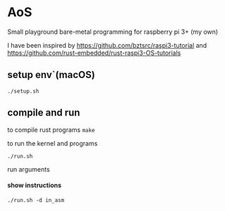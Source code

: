 # AoS

Small playground bare-metal programming for raspberry pi 3+ (my own)

I have been inspired by https://github.com/bztsrc/raspi3-tutorial and https://github.com/rust-embedded/rust-raspi3-OS-tutorials


## setup env`(macOS)

```./setup.sh```

## compile and run 

to compile rust programs 
```make```

to run the kernel and programs

```./run.sh```

run arguments 

#### show instructions

```./run.sh -d in_asm```
